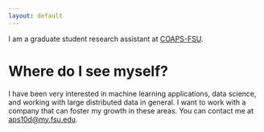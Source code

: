 ```yaml
---
layout: default
---
```


I am a graduate student research assistant at [COAPS-FSU](http://coaps.fsu.edu/).

# [](#header-1)Where do I see myself?

I have been very interested in machine learning applications, data science, and working with large distributed data in general. I want to work with a company that can foster my growth in these areas. You can contact me at [aps10d@my.fsu.edu](mailto:aps10d@my.fsu.edu).
